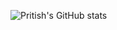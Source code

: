 ![Pritish's GitHub stats](https://github-readme-stats.vercel.app/api?username=pritish384&bg_color=30,e96443,904e95&title_color=fff&text_color=fff)
